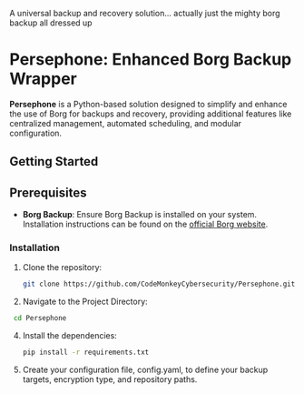 A universal backup and recovery solution... actually just the mighty borg backup all dressed up

# Persephone: Enhanced Borg Backup Wrapper

**Persephone** is a Python-based solution designed to simplify and enhance the use of Borg for backups and recovery, providing additional features like centralized management, automated scheduling, and modular configuration.

## Getting Started

## Prerequisites

- **Borg Backup**: Ensure Borg Backup is installed on your system. Installation instructions can be found on the [official Borg website](https://www.borgbackup.org/).

### Installation
1. Clone the repository:
   ```bash
   git clone https://github.com/CodeMonkeyCybersecurity/Persephone.git

2.	Navigate to the Project Directory:
   ```bash
  	cd Persephone
```


4. Install the dependencies:
   ```bash
   pip install -r requirements.txt 

3. Create your configuration file, config.yaml, to define your backup targets, encryption type, and repository paths.

